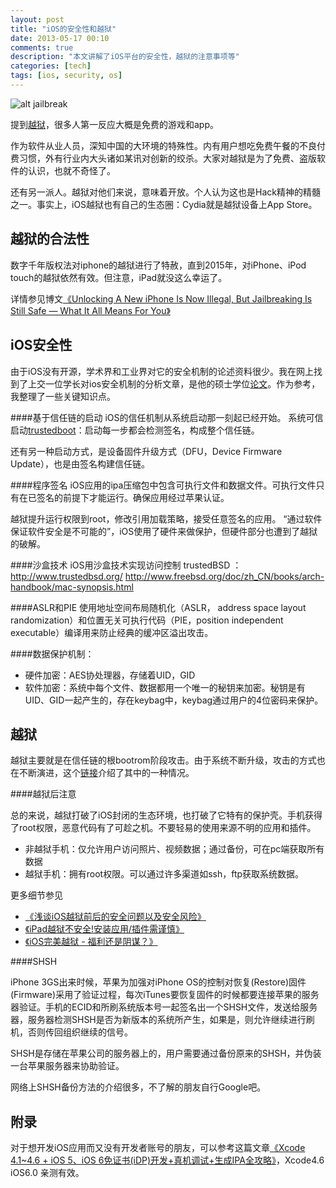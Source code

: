 ```yaml
---
layout: post
title: "iOS的安全性和越狱"
date: 2013-05-17 00:10
comments: true
description: "本文讲解了iOS平台的安全性，越狱的注意事项等"
categories: [tech]
tags: [ios, security, os]
---
```


![alt jailbreak](https://dl.dropboxusercontent.com/u/64021093/2013-5-16.jpg "Jailbrek")

提到[越狱](http://en.wikipedia.org/wiki/IOS_jailbreaking#Security.2C_privacy.2C_and_stability)，很多人第一反应大概是免费的游戏和app。

作为软件从业人员，深知中国的大环境的特殊性。内有用户想吃免费午餐的不良付费习惯，外有行业内大头诸如某讯对创新的绞杀。大家对越狱是为了免费、盗版软件的认识，也就不奇怪了。

还有另一派人。越狱对他们来说，意味着开放。个人认为这也是Hack精神的精髓之一。事实上，iOS越狱也有自己的生态圈：Cydia就是越狱设备上App Store。

<!--more-->
越狱的合法性
---

数字千年版权法对iphone的越狱进行了特赦，直到2015年，对iPhone、iPod touch的越狱依然有效。但注意，iPad就没这么幸运了。

详情参见博文[《Unlocking A New iPhone Is Now Illegal, But Jailbreaking Is Still Safe — What It All Means For You》](http://www.cultofmac.com/213144/unlocking-a-new-iphone-is-now-illegal-but-jailbreaking-is-still-safe-what-it-all-means-for-you/)


iOS安全性
---
由于iOS没有开源，学术界和工业界对它的安全机制的论述资料很少。我在网上找到了上交一位学长对ios安全机制的分析文章，是他的硕士学位[论文](http://www.doc88.com/p-405566264292.html)。作为参考，我整理了一些关键知识点。


####基于信任链的启动
iOS的信任机制从系统启动那一刻起已经开始。
系统可信启动[trustedboot](http://elinux.org/images/2/28/Trusted_Boot_Loader.pdf)：启动每一步都会检测签名，构成整个信任链。

还有另一种启动方式，是设备固件升级方式（DFU，Device Firmware Update），也是由签名构建信任链。


####程序签名
iOS应用的ipa压缩包中包含可执行文件和数据文件。可执行文件只有在已签名的前提下才能运行。确保应用经过苹果认证。

越狱提升运行权限到root，修改引用加载策略，接受任意签名的应用。
“通过软件保证软件安全是不可能的”，iOS使用了硬件来做保护，但硬件部分也遭到了越狱的破解。

####沙盒技术
iOS用沙盒技术实现访问控制
trustedBSD ：http://www.trustedbsd.org/ 
http://www.freebsd.org/doc/zh_CN/books/arch-handbook/mac-synopsis.html

####ASLR和PIE
使用地址空间布局随机化（ASLR， address space layout randomization）和位置无关可执行代码（PIE，position independent executable）编译用来防止经典的缓冲区溢出攻击。


####数据保护机制：
* 硬件加密：AES协处理器，存储着UID，GID
* 软件加密：系统中每个文件、数据都用一个唯一的秘钥来加密。秘钥是有UID、GID一起产生的，存在keybag中，keybag通过用户的4位密码来保护。 


越狱
---
越狱主要就是在信任链的根bootrom阶段攻击。由于系统不断升级，攻击的方式也在不断演进，这个[链接](http://bbs.gean.cn/archiver/showtopic-213.aspx)介绍了其中的一种情况。

####越狱后注意

总的来说，越狱打破了iOS封闭的生态环境，也打破了它特有的保护壳。手机获得了root权限，恶意代码有了可趁之机。不要轻易的使用来源不明的应用和插件。

* 非越狱手机：仅允许用户访问照片、视频数据；通过备份，可在pc端获取所有数据
* 越狱手机：拥有root权限。可以通过许多渠道如ssh，ftp获取系统数据。

更多细节参见
* [《浅谈iOS越狱前后的安全问题以及安全风险》](http://bbs.weiphone.com/read-htm-tid-1750886.html)
* [《iPad越狱不安全!安装应用/插件需谨慎》](http://www.pcpop.com/doc/0/890/890768_all.shtml)
* [《iOS完美越狱 - 福利还是阴谋？》](http://www.cnbeta.com/articles/229192.htm)

####SHSH

iPhone 3GS出来时候，苹果为加强对iPhone OS的控制对恢复(Restore)固件(Firmware)采用了验证过程，每次iTunes要恢复固件的时候都要连接苹果的服务器验证。手机的ECID和所刷系统版本号一起签名出一个SHSH文件，发送给服务器，服务器检测SHSH是否为新版本的系统所产生，如果是，则允许继续进行刷机，否则传回组织继续的信号。

SHSH是存储在苹果公司的服务器上的，用户需要通过备份原来的SHSH，并伪装一台苹果服务器来协助验证。　　

网络上SHSH备份方法的介绍很多，不了解的朋友自行Google吧。


附录
---

对于想开发iOS应用而又没有开发者账号的朋友，可以参考这篇文章[《Xcode 4.1~4.6 + iOS 5、iOS 6免证书(iDP)开发+真机调试+生成IPA全攻略》](http://kqwd.blog.163.com/blog/static/4122344820117191351263/)，Xcode4.6 iOS6.0 亲测有效。  

